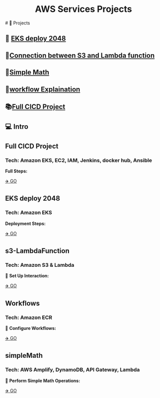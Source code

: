 <div align="center">
  <h1>AWS Services Projects</h1>
</div>
# 🧐 Projects


##  🚀 [EKS deploy 2048](https://github.com/xiayulin123/AWS-Services/tree/main/EKS2048-deployment)  
##  🔗[Connection between S3 and Lambda function](https://github.com/xiayulin123/AWS-Services/tree/main/s3-LambdaFunction)  
##  🔢[Simple Math](ttps://github.com/xiayulin123/AWS-Services/tree/main/simpleMath)
##  🔄[workflow Explaination](https://github.com/xiayulin123/AWS-Services/tree/main/workflows)
##  📚[Full CICD Project](https://github.com/xiayulin123/AWS-Services/tree/main/CICDProject)

<h2>💻 Intro</h2>

## Full CICD Project
### Tech: Amazon EKS, EC2, IAM, Jenkins, docker hub, Ansible

**Full Steps:**

[✈️ GO](https://github.com/xiayulin123/AWS-Services/tree/main/CICDProject)

## EKS deploy 2048
### Tech: Amazon EKS

 **Deployment Steps:**

[✈️ GO](https://github.com/xiayulin123/AWS-Services/tree/main/EKS2048-deployment)

## s3-LambdaFunction
### Tech: Amazon S3 & Lambda

🔗 **Set Up Interaction:**

[✈️ GO](https://github.com/xiayulin123/AWS-Services/tree/main/s3-LambdaFunction)

## Workflows
### Tech: Amazon ECR

🔄 **Configure Workflows:**

[✈️ GO](https://github.com/xiayulin123/AWS-Services/tree/main/workflows)

## simpleMath
### Tech: AWS Amplify, DynamoDB, API Gateway, Lambda

🔢 **Perform Simple Math Operations:**

[✈️ GO](https://github.com/xiayulin123/AWS-Services/tree/main/simpleMath)
